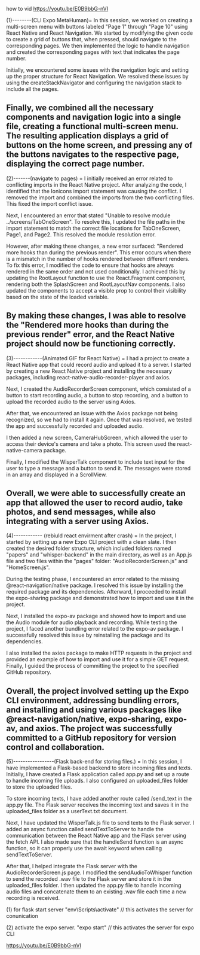 how to vid https://youtu.be/E0B9bbG-nVI



(1)--------(CLI Expo MetaHuman)= In this session, we worked on creating a multi-screen menu with buttons labeled "Page 1" through "Page 10" using React Native and React Navigation. We started by modifying the given code to create a grid of buttons that, when pressed, should navigate to the corresponding pages. We then implemented the logic to handle navigation and created the corresponding pages with text that indicates the page number.

Initially, we encountered some issues with the navigation logic and setting up the proper structure for React Navigation. We resolved these issues by using the createStackNavigator and configuring the navigation stack to include all the pages.

Finally, we combined all the necessary components and navigation logic into a single file, creating a functional multi-screen menu. The resulting application displays a grid of buttons on the home screen, and pressing any of the buttons navigates to the respective page, displaying the correct page number.
-----------------------------------------------------------------------------------------------------------------------------------------------------------------------------------------------------------
(2)-------(navigate to pages) =  I initially received an error related to conflicting imports in the React Native project. After analyzing the code, I identified that the Ionicons import statement was causing the conflict. I removed the import and combined the imports from the two conflicting files. This fixed the import conflict issue.

Next, I encountered an error that stated "Unable to resolve module ../screens/TabOneScreen". To resolve this, I updated the file paths in the import statement to match the correct file locations for TabOneScreen, Page1, and Page2. This resolved the module resolution error.

However, after making these changes, a new error surfaced: "Rendered more hooks than during the previous render". This error occurs when there is a mismatch in the number of hooks rendered between different renders. To fix this error, I modified the code to ensure that hooks are always rendered in the same order and not used conditionally. I achieved this by updating the RootLayout function to use the React.Fragment component, rendering both the SplashScreen and RootLayoutNav components. I also updated the components to accept a visible prop to control their visibility based on the state of the loaded variable.

By making these changes, I was able to resolve the "Rendered more hooks than during the previous render" error, and the React Native project should now be functioning correctly.
-----------------------------------------------------------------------------------------------------------------------------------------------------------------------------------------------------------
(3)------------(Animated GIF for React Native) = I had a project to create a React Native app that could record audio and upload it to a server. I started by creating a new React Native project and installing the necessary packages, including react-native-audio-recorder-player and axios.

Next, I created the AudioRecorderScreen component, which consisted of a button to start recording audio, a button to stop recording, and a button to upload the recorded audio to the server using Axios.

After that, we encountered an issue with the Axios package not being recognized, so we had to install it again. Once that was resolved, we tested the app and successfully recorded and uploaded audio.

I then added a new screen, CameraHubScreen, which allowed the user to access their device's camera and take a photo. This screen used the react-native-camera package.

Finally, I modified the WisperTalk component to include text input for the user to type a message and a button to send it. The messages were stored in an array and displayed in a ScrollView.

Overall, we were able to successfully create an app that allowed the user to record audio, take photos, and send messages, while also integrating with a server using Axios.
-----------------------------------------------------------------------------------------------------------------------------------------------------------------------------------------------------------
(4)------------ (rebiuld react envirment after crash) = In the project, I started by setting up a new Expo CLI project with a clean slate. I then created the desired folder structure, which included folders named "papers" and "whisper-backend" in the main directory, as well as an App.js file and two files within the "pages" folder: "AudioRecorderScreen.js" and "HomeScreen.js".

During the testing phase, I encountered an error related to the missing @react-navigation/native package. I resolved this issue by installing the required package and its dependencies. Afterward, I proceeded to install the expo-sharing package and demonstrated how to import and use it in the project.

Next, I installed the expo-av package and showed how to import and use the Audio module for audio playback and recording. While testing the project, I faced another bundling error related to the expo-av package. I successfully resolved this issue by reinstalling the package and its dependencies.

I also installed the axios package to make HTTP requests in the project and provided an example of how to import and use it for a simple GET request. Finally, I guided the process of committing the project to the specified GitHub repository.

Overall, the project involved setting up the Expo CLI environment, addressing bundling errors, and installing and using various packages like @react-navigation/native, expo-sharing, expo-av, and axios. The project was successfully committed to a GitHub repository for version control and collaboration.
-----------------------------------------------------------------------------------------------------------------------------------------------------------------------------------------------------------
(5)-----------------(Flask back-end for storing files.) = In this session, I have implemented a Flask-based backend to store incoming files and texts. Initially, I have created a Flask application called app.py and set up a route to handle incoming file uploads. I also configured an uploaded_files folder to store the uploaded files.

To store incoming texts, I have added another route called /send_text in the app.py file. The Flask server receives the incoming text and saves it in the uploaded_files folder as a userText.txt document.

Next, I have updated the WisperTalk.js file to send texts to the Flask server. I added an async function called sendTextToServer to handle the communication between the React Native app and the Flask server using the fetch API. I also made sure that the handleSend function is an async function, so it can properly use the await keyword when calling sendTextToServer.

After that, I helped integrate the Flask server with the AudioRecorderScreen.js page. I modified the sendAudioToWhisper function to send the recorded .wav file to the Flask server and store it in the uploaded_files folder. I then updated the app.py file to handle incoming audio files and concatenate them to an existing .wav file each time a new recording is received.





(1) for flask start server  "env\Scripts\activate" // this activates the server for conunication 

(2) activate the expo server. "expo start" // this activates the server for expo CLI 


https://youtu.be/E0B9bbG-nVI










